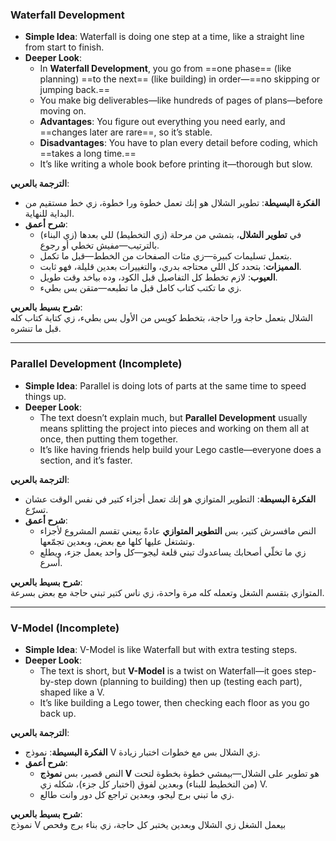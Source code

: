 ### Waterfall Development

- **Simple Idea**: Waterfall is doing one step at a time, like a straight line from start to finish.
- **Deeper Look**:
    - In **Waterfall Development**, you go from ==one phase== (like planning) ==to the next== (like building) in order—==no skipping or jumping back.==
    - You make big deliverables—like hundreds of pages of plans—before moving on.
    - **Advantages**: You figure out everything you need early, and ==changes later are rare==, so it’s stable.
    - **Disadvantages**: You have to plan every detail before coding, which ==takes a long time.==
    - It’s like writing a whole book before printing it—thorough but slow.

**الترجمة بالعربي**:

- **الفكرة البسيطة**: تطوير الشلال هو إنك تعمل خطوة ورا خطوة، زي خط مستقيم من البداية للنهاية.
- **شرح أعمق**:
    - في **تطوير الشلال**، بتمشي من مرحلة (زي التخطيط) للي بعدها (زي البناء) بالترتيب—مفيش تخطي أو رجوع.
    - بتعمل تسليمات كبيرة—زي مئات الصفحات من الخطط—قبل ما تكمل.
    - **المميزات**: بتحدد كل اللي محتاجه بدري، والتغييرات بعدين قليلة، فهو ثابت.
    - **العيوب**: لازم تخطط كل التفاصيل قبل الكود، وده بياخد وقت طويل.
    - زي ما تكتب كتاب كامل قبل ما تطبعه—متقن بس بطيء.

**شرح بسيط بالعربي**:  
الشلال بتعمل حاجة ورا حاجة، بتخطط كويس من الأول بس بطيء، زي كتابة كتاب كله قبل ما تنشره.

---

### Parallel Development (Incomplete)

- **Simple Idea**: Parallel is doing lots of parts at the same time to speed things up.
- **Deeper Look**:
    - The text doesn’t explain much, but **Parallel Development** usually means splitting the project into pieces and working on them all at once, then putting them together.
    - It’s like having friends help build your Lego castle—everyone does a section, and it’s faster.

**الترجمة بالعربي**:

- **الفكرة البسيطة**: التطوير المتوازي هو إنك تعمل أجزاء كتير في نفس الوقت عشان تسرّع.
- **شرح أعمق**:
    - النص مافسرش كتير، بس **التطوير المتوازي** عادةً بيعني تقسم المشروع لأجزاء وتشتغل عليها كلها مع بعض، وبعدين تجمّعها.
    - زي ما تخلّي أصحابك يساعدوك تبني قلعة ليجو—كل واحد يعمل جزء، ويطلع أسرع.

**شرح بسيط بالعربي**:  
المتوازي بتقسم الشغل وتعمله كله مرة واحدة، زي ناس كتير تبني حاجة مع بعض بسرعة.

---
### V-Model (Incomplete)

- **Simple Idea**: V-Model is like Waterfall but with extra testing steps.
- **Deeper Look**:
    - The text is short, but **V-Model** is a twist on Waterfall—it goes step-by-step down (planning to building) then up (testing each part), shaped like a V.
    - It’s like building a Lego tower, then checking each floor as you go back up.

**الترجمة بالعربي**:

- **الفكرة البسيطة**: نموذج V زي الشلال بس مع خطوات اختبار زيادة.
- **شرح أعمق**:
    - النص قصير، بس **نموذج V** هو تطوير على الشلال—بيمشي خطوة بخطوة لتحت (من التخطيط للبناء) وبعدين لفوق (اختبار كل جزء)، شكله زي V.
    - زي ما تبني برج ليجو، وبعدين تراجع كل دور وانت طالع.

**شرح بسيط بالعربي**:  
نموذج V بيعمل الشغل زي الشلال وبعدين يختبر كل حاجة، زي بناء برج وفحص